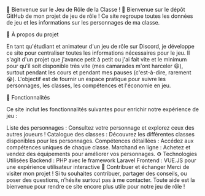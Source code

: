 🎲 Bienvenue sur le Jeu de Rôle de la Classe ! 🎲
Bienvenue sur le dépôt GitHub de mon projet de jeu de rôle ! Ce site regroupe toutes les données de jeu et les informations sur les personnages de ma classe.

📜 À propos du projet

En tant qu'étudiant et animateur d'un jeu de rôle sur Discord, je développe ce site pour centraliser toutes les informations nécessaires pour le jeu. Il s'agit d'un projet que j'avance petit à petit ou j'ai fait vite et le minimum pour qu'il soit disponible très vite (mes camarades m'ont harceler 😆), surtout pendant les cours et pendant mes pauses (c'est-à-dire, rarement 😭). L'objectif est de fournir un espace pratique pour suivre les personnages, les classes, les compétences et l'économie en jeu.

🚀 Fonctionnalités

Ce site inclut les fonctionnalités suivantes pour enrichir notre expérience de jeu :

Liste des personnages : Consultez votre personnage et explorez ceux des autres joueurs !
Catalogue des classes : Découvrez les différentes classes disponibles pour les personnages.
Compétences détaillées : Accédez aux compétences uniques de chaque classe.
Marchand en ligne : Achetez et vendez des équipements pour améliorer vos personnages.
⚙️ Technologies Utilisées
Backend : PHP avec le framework Laravel
Frontend : VUE.JS pour une expérience utilisateur interactive
🙌 Contribuer et échanger
Merci de visiter mon projet ! Si tu souhaites contribuer, partager des conseils, ou poser des questions, n’hésite surtout pas à me contacter. Toute aide est la bienvenue pour rendre ce site encore plus utile pour notre jeu de rôle !
